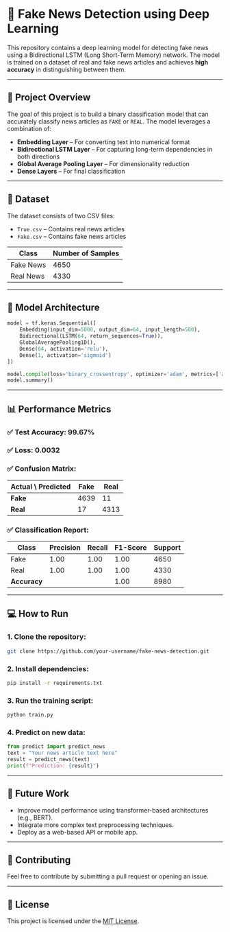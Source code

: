 # 📰 Fake News Detection using Deep Learning

This repository contains a deep learning model for detecting fake news using a Bidirectional LSTM (Long Short-Term Memory) network. The model is trained on a dataset of real and fake news articles and achieves **high accuracy** in distinguishing between them.

---

## 🚀 **Project Overview**

The goal of this project is to build a binary classification model that can accurately classify news articles as `FAKE` or `REAL`. The model leverages a combination of:

- **Embedding Layer** – For converting text into numerical format
- **Bidirectional LSTM Layer** – For capturing long-term dependencies in both directions
- **Global Average Pooling Layer** – For dimensionality reduction
- **Dense Layers** – For final classification

---

## 📂 **Dataset**
The dataset consists of two CSV files:
- `True.csv` – Contains real news articles
- `Fake.csv` – Contains fake news articles

| **Class** | **Number of Samples** |
|-----------|-----------------------|
| Fake News | 4650                  |
| Real News | 4330                  |

---

## 🧠 **Model Architecture**
```python
model = tf.keras.Sequential([
    Embedding(input_dim=5000, output_dim=64, input_length=500),
    Bidirectional(LSTM(64, return_sequences=True)),
    GlobalAveragePooling1D(),
    Dense(64, activation='relu'),
    Dense(1, activation='sigmoid')
])

model.compile(loss='binary_crossentropy', optimizer='adam', metrics=['accuracy'])
model.summary()
```

---

## 📊 **Performance Metrics**
### ✅ **Test Accuracy:** 99.67%

### ✅ **Loss:** 0.0032

### ✅ **Confusion Matrix:**
| Actual \ Predicted | Fake | Real |
|-------------------|------|------|
| **Fake**           | 4639 | 11   |
| **Real**           | 17   | 4313 |

### ✅ **Classification Report:**
| Class | Precision | Recall | F1-Score | Support |
|-------|-----------|--------|----------|---------|
| Fake  | 1.00      | 1.00   | 1.00     | 4650    |
| Real  | 1.00      | 1.00   | 1.00     | 4330    |
| **Accuracy** |       |        | 1.00     | 8980    |

---

## 💻 **How to Run**
### 1. Clone the repository:
```bash
git clone https://github.com/your-username/fake-news-detection.git
```

### 2. Install dependencies:
```bash
pip install -r requirements.txt
```

### 3. Run the training script:
```bash
python train.py
```

### 4. Predict on new data:
```python
from predict import predict_news
text = "Your news article text here"
result = predict_news(text)
print(f"Prediction: {result}")
```

---

## 🌟 **Future Work**
- Improve model performance using transformer-based architectures (e.g., BERT).
- Integrate more complex text preprocessing techniques.
- Deploy as a web-based API or mobile app.

---

## 🤝 **Contributing**
Feel free to contribute by submitting a pull request or opening an issue.

---

## 📜 **License**
This project is licensed under the [MIT License](LICENSE).

